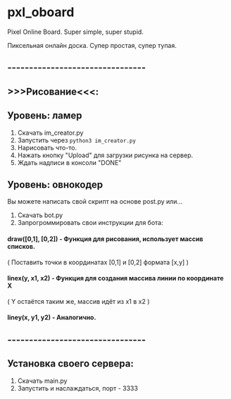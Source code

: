 # pxl_oboard

Pixel Online Board.
Super simple, super stupid.

Пиксельная онлайн доска.
Супер простая, супер тупая.

## --------------------------------
## >>>Рисование<<<:
## Уровень: ламер
1. Скачать im_creator.py
2. Запустить через `python3 im_creator.py`
3. Нарисовать что-то.
4. Нажать кнопку "Upload" для загрузки рисунка на сервер.
5. Ждать надписи в консоли "DONE"

## Уровень: овнокодер
Вы можете написать свой скрипт на основе post.py или...
1. Скачать bot.py
2. Запрогроммировать свои инструкции для бота:
#### draw([0,1], [0,2]) - Функция для рисования, использует массив списков.
( Поставить точки в координатах [0,1] и [0,2] формата [x,y] )
#### linex(y, x1, x2) - Функция для создания массива линии по координате Х
( Y остаётся таким же, массив идёт из x1 в x2 )
#### liney(x, y1, y2) - Аналогично.
## --------------------------------

## Установка своего сервера:
1. Скачать main.py
2. Запустить и наслаждаться, порт - 3333

